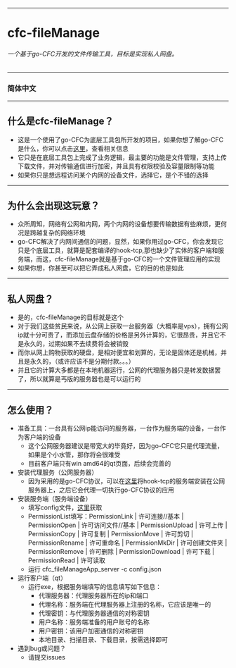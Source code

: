 ***
# cfc-fileManage
###### *一个基于go-CFC开发的文件传输工具，目标是实现私人网盘。*
***
### 简体中文
***
## 什么是cfc-fileManage？
- 这是一个使用了go-CFC为底层工具包所开发的项目，如果你想了解go-CFC是什么，你可以点击[这里](https://github.com/peakedshout/go-CFC)，查看相关信息
- 它只是在底层工具包上完成了业务逻辑，最主要的功能是文件管理，支持上传下载文件，并对传输通信进行加密，并且具有权限校验及容量限制等功能
- 如果你只是想远程访问某个内网的设备文件，选择它，是个不错的选择
***
## 为什么会出现这玩意？
- 众所周知，网络有公网和内网，两个内网的设备想要传输数据有些麻烦，更何况是跨越复杂的网络环境
- go-CFC解决了内网间通信的问题，显然，如果你用过go-CFC，你会发现它只是个底层工具，就算是配套编译的hook-tcp,那也缺少了实体的客户端和服务端，而这，cfc-fileManage就是基于go-CFC的一个文件管理应用的实现
- 如果你想，你甚至可以把它弄成私人网盘，它的目的也是如此
***
## 私人网盘？
- 是的，cfc-fileManage的目标就是这个
- 对于我们这些贫民来说，从公网上获取一台服务器（大概率是vps），拥有公网ip就十分可贵了，而添加云盘存储的价格是另外计算的，它很昂贵，并且它不是永久的，过期如果不去续费将会被销毁
- 而你从网上购物获取的硬盘，是相对便宜和划算的，无论是固体还是机械，并且是永久的，（或许应该不是分期付款。。。）
- 并且它的计算大多都是在本地机器运行，公网的代理服务器只是转发数据罢了，所以就算是丐版的服务器也是可以运行的
***
## 怎么使用？
- 准备工具：一台具有公网ip能访问的服务器，一台作为服务端的设备，一台作为客户端的设备
  - 这个公网服务器建议是带宽大的毕竟好，因为go-CFC它只是代理流量，如果是个小水管，那你将会很难受
  - 目前客户端只有win amd64的qt页面，后续会完善的
- 安装代理服务（公网服务器）
  - 因为采用的是go-CFC协议，可以在[这里](https://github.com/peakedshout/go-CFC)将hook-tcp的服务端安装在公网服务器上，之后它会代理一切执行go-CFC协议的应用
- 安装服务端（服务端设备）
  - 填写config文件，[这里](./gocore/cfcfile/config/config.json)获取
  - PermissionList填写：PermissionLink     | 许可连接//基本   | PermissionOpen     | 许可访问文件//基本 | PermissionUpload   | 许可上传       | PermissionCopy     | 许可复制       | PermissionMove     | 许可剪切       | PermissionRename   | 许可重命名      | PermissionMkDir    | 许可创建文件夹    | PermissionRemove   | 许可删除       | PermissionDownload | 许可下载       | PermissionRead     | 许可读取
  - 运行 cfc_fileManageApp_server -c config.json
- 运行客户端（qt）
  - 运行exe，根据服务端填写的信息填写如下信息：
    - 代理服务器：代理服务器所在的ip和端口
    - 代理名称：服务端在代理服务器上注册的名称，它应该是唯一的
    - 代理密钥：与代理服务器通信的对称密钥
    - 用户名称：服务端准备的用户账号的名称
    - 用户密钥：该用户加密通信的对称密钥
    - 本地目录、扫描目录、下载目录，按需选择即可
- 遇到bug或问题？
  - 请提交issues